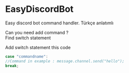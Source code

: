 # EasyDiscordBot
Easy discord bot command handler. Türkçe anlatımlı

Can you need add command ? 
<br>
Find switch statement 

Add switch statement this code 
```js                          
case "commandname":
//Command in example : message.channel.send("hello");
break;

```
